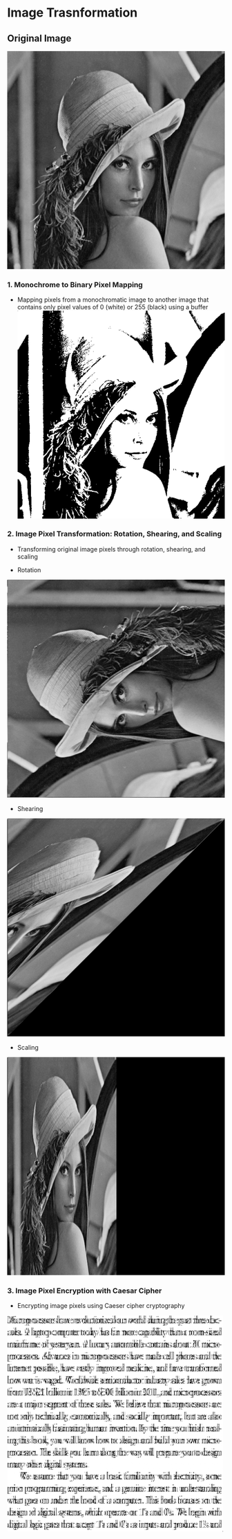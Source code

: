 # Image Trasnformation

## Original Image
![lenna.png](https://github.com/ayuyamo/Projects/blob/068a73847087c556dbca571a0b74bfda5fd3f3ea/MIPS/images/lenna.png)
### 1. Monochrome to Binary Pixel Mapping
- Mapping pixels from a monochromatic image to another image that contains only pixel values of 0 (white) or 255 (black) using a buffer
![lenna-thresh.png](https://github.com/ayuyamo/Projects/blob/61a3e80eb8b9da2db11573c8ef3ccbe7689bdc71/MIPS/images/lenna-thresh.png)
### 2. Image Pixel Transformation: Rotation, Shearing, and Scaling
- Transforming original image pixels through rotation, shearing, and scaling
* Rotation
  
 ![lenna-rotation.png](https://github.com/ayuyamo/Projects/blob/5321f52cc9af2f61f05c65e0ee9c2e897a55c61e/MIPS/images/lenna-rotation.png)


* Shearing
  
 ![lenna-shear.png](https://github.com/ayuyamo/Projects/blob/5321f52cc9af2f61f05c65e0ee9c2e897a55c61e/MIPS/images/lenna-shear.png)



* Scaling
  
 ![lenna-scale.png](https://github.com/ayuyamo/Projects/blob/5321f52cc9af2f61f05c65e0ee9c2e897a55c61e/MIPS/images/lenna-scale.png)

### 3. Image Pixel Encryption with Caesar Cipher
- Encrypting image pixels using Caeser cipher cryptography

 ![text-crypt.png](https://github.com/ayuyamo/Projects/blob/5321f52cc9af2f61f05c65e0ee9c2e897a55c61e/MIPS/images/text-crypt.png)

